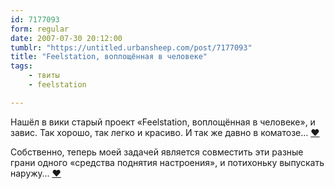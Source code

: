 ```yaml
---
id: 7177093
form: regular
date: 2007-07-30 20:12:00
tumblr: "https://untitled.urbansheep.com/post/7177093"
title: "Feelstation, воплощённая в человеке"
tags:
    - твиты
    - feelstation

---
```


<p>Нашёл в вики старый проект «Feelstation, воплощённая в человеке», и завис. Так хорошо, так легко и красиво. И так же давно в коматозе&hellip; <a href="http://twitter.com/urbansheep/statuses/176725022">♥</a></p>

<p>Собственно, теперь моей задачей является совместить эти разные грани одного «средства поднятия настроения», и потихоньку выпускать наружу&hellip; <a href="http://twitter.com/urbansheep/statuses/176726862">♥</a></p>

